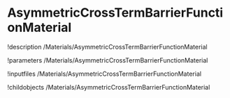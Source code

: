 <!-- MOOSE Documentation Stub: Remove this when content is added. -->

# AsymmetricCrossTermBarrierFunctionMaterial
!description /Materials/AsymmetricCrossTermBarrierFunctionMaterial

!parameters /Materials/AsymmetricCrossTermBarrierFunctionMaterial

!inputfiles /Materials/AsymmetricCrossTermBarrierFunctionMaterial

!childobjects /Materials/AsymmetricCrossTermBarrierFunctionMaterial
